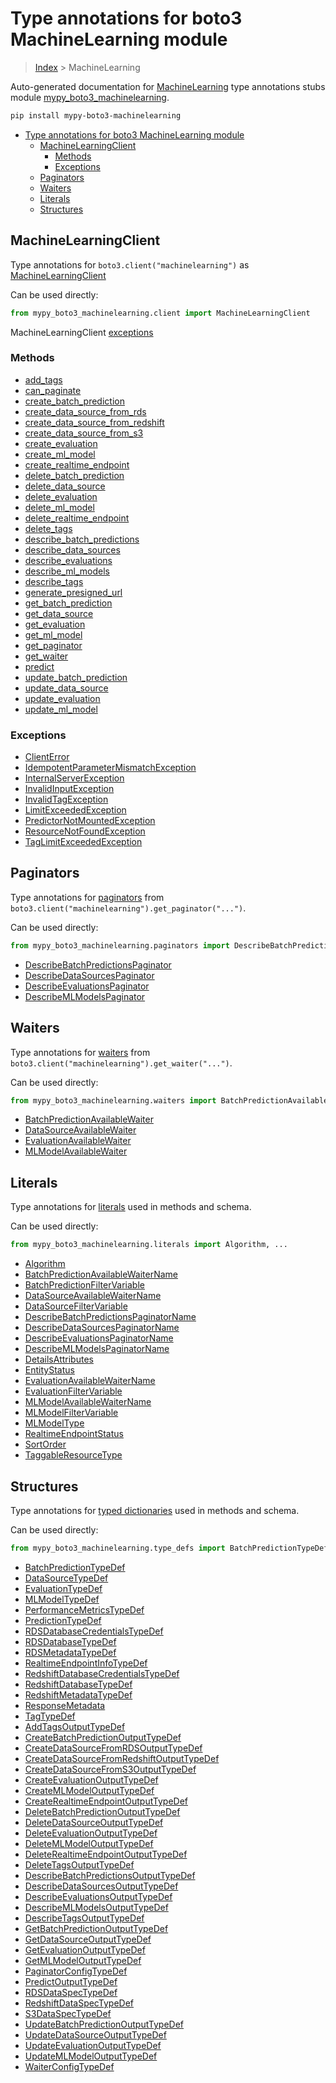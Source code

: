 # Type annotations for boto3 MachineLearning module

> [Index](../index.md) > MachineLearning

Auto-generated documentation for [MachineLearning](https://boto3.amazonaws.com/v1/documentation/api/latest/reference/services/machinelearning.html#MachineLearning)
type annotations stubs module [mypy_boto3_machinelearning](https://pypi.org/project/mypy-boto3-machinelearning/).

```bash
pip install mypy-boto3-machinelearning
```

- [Type annotations for boto3 MachineLearning module](#type-annotations-for-boto3-machinelearning-module)
  - [MachineLearningClient](#machinelearningclient)
    - [Methods](#methods)
    - [Exceptions](#exceptions)
  - [Paginators](#paginators)
  - [Waiters](#waiters)
  - [Literals](#literals)
  - [Structures](#structures)

## MachineLearningClient

Type annotations for  `boto3.client("machinelearning")` as [MachineLearningClient](./client.md)

Can be used directly:

```python
from mypy_boto3_machinelearning.client import MachineLearningClient
```


MachineLearningClient [exceptions](./client.md#exceptions)



### Methods
- [add_tags](./client.md#add-tags)
- [can_paginate](./client.md#can-paginate)
- [create_batch_prediction](./client.md#create-batch-prediction)
- [create_data_source_from_rds](./client.md#create-data-source-from-rds)
- [create_data_source_from_redshift](./client.md#create-data-source-from-redshift)
- [create_data_source_from_s3](./client.md#create-data-source-from-s3)
- [create_evaluation](./client.md#create-evaluation)
- [create_ml_model](./client.md#create-ml-model)
- [create_realtime_endpoint](./client.md#create-realtime-endpoint)
- [delete_batch_prediction](./client.md#delete-batch-prediction)
- [delete_data_source](./client.md#delete-data-source)
- [delete_evaluation](./client.md#delete-evaluation)
- [delete_ml_model](./client.md#delete-ml-model)
- [delete_realtime_endpoint](./client.md#delete-realtime-endpoint)
- [delete_tags](./client.md#delete-tags)
- [describe_batch_predictions](./client.md#describe-batch-predictions)
- [describe_data_sources](./client.md#describe-data-sources)
- [describe_evaluations](./client.md#describe-evaluations)
- [describe_ml_models](./client.md#describe-ml-models)
- [describe_tags](./client.md#describe-tags)
- [generate_presigned_url](./client.md#generate-presigned-url)
- [get_batch_prediction](./client.md#get-batch-prediction)
- [get_data_source](./client.md#get-data-source)
- [get_evaluation](./client.md#get-evaluation)
- [get_ml_model](./client.md#get-ml-model)
- [get_paginator](./client.md#get-paginator)
- [get_waiter](./client.md#get-waiter)
- [predict](./client.md#predict)
- [update_batch_prediction](./client.md#update-batch-prediction)
- [update_data_source](./client.md#update-data-source)
- [update_evaluation](./client.md#update-evaluation)
- [update_ml_model](./client.md#update-ml-model)




### Exceptions
- [ClientError](./client.md#clienterror)
- [IdempotentParameterMismatchException](./client.md#idempotentparametermismatchexception)
- [InternalServerException](./client.md#internalserverexception)
- [InvalidInputException](./client.md#invalidinputexception)
- [InvalidTagException](./client.md#invalidtagexception)
- [LimitExceededException](./client.md#limitexceededexception)
- [PredictorNotMountedException](./client.md#predictornotmountedexception)
- [ResourceNotFoundException](./client.md#resourcenotfoundexception)
- [TagLimitExceededException](./client.md#taglimitexceededexception)






## Paginators

Type annotations for [paginators](./paginators.md) from `boto3.client("machinelearning").get_paginator("...")`.

Can be used directly:

```python
from mypy_boto3_machinelearning.paginators import DescribeBatchPredictionsPaginator, ...
```

- [DescribeBatchPredictionsPaginator](./paginators.md#describebatchpredictionspaginator)
- [DescribeDataSourcesPaginator](./paginators.md#describedatasourcespaginator)
- [DescribeEvaluationsPaginator](./paginators.md#describeevaluationspaginator)
- [DescribeMLModelsPaginator](./paginators.md#describemlmodelspaginator)




## Waiters

Type annotations for [waiters](./waiters.md) from `boto3.client("machinelearning").get_waiter("...")`.

Can be used directly:

```python
from mypy_boto3_machinelearning.waiters import BatchPredictionAvailableWaiter, ...
```

- [BatchPredictionAvailableWaiter](./waiters.md#batchpredictionavailablewaiter)
- [DataSourceAvailableWaiter](./waiters.md#datasourceavailablewaiter)
- [EvaluationAvailableWaiter](./waiters.md#evaluationavailablewaiter)
- [MLModelAvailableWaiter](./waiters.md#mlmodelavailablewaiter)




## Literals

Type annotations for [literals](./literals.md) used in methods and schema.

Can be used directly:

```python
from mypy_boto3_machinelearning.literals import Algorithm, ...
```

- [Algorithm](./literals.md#algorithm)
- [BatchPredictionAvailableWaiterName](./literals.md#batchpredictionavailablewaitername)
- [BatchPredictionFilterVariable](./literals.md#batchpredictionfiltervariable)
- [DataSourceAvailableWaiterName](./literals.md#datasourceavailablewaitername)
- [DataSourceFilterVariable](./literals.md#datasourcefiltervariable)
- [DescribeBatchPredictionsPaginatorName](./literals.md#describebatchpredictionspaginatorname)
- [DescribeDataSourcesPaginatorName](./literals.md#describedatasourcespaginatorname)
- [DescribeEvaluationsPaginatorName](./literals.md#describeevaluationspaginatorname)
- [DescribeMLModelsPaginatorName](./literals.md#describemlmodelspaginatorname)
- [DetailsAttributes](./literals.md#detailsattributes)
- [EntityStatus](./literals.md#entitystatus)
- [EvaluationAvailableWaiterName](./literals.md#evaluationavailablewaitername)
- [EvaluationFilterVariable](./literals.md#evaluationfiltervariable)
- [MLModelAvailableWaiterName](./literals.md#mlmodelavailablewaitername)
- [MLModelFilterVariable](./literals.md#mlmodelfiltervariable)
- [MLModelType](./literals.md#mlmodeltype)
- [RealtimeEndpointStatus](./literals.md#realtimeendpointstatus)
- [SortOrder](./literals.md#sortorder)
- [TaggableResourceType](./literals.md#taggableresourcetype)




## Structures


Type annotations for [typed dictionaries](./type_defs.md) used in methods and schema.

Can be used directly:

```python
from mypy_boto3_machinelearning.type_defs import BatchPredictionTypeDef, ...
```

- [BatchPredictionTypeDef](./type_defs.md#batchpredictiontypedef)
- [DataSourceTypeDef](./type_defs.md#datasourcetypedef)
- [EvaluationTypeDef](./type_defs.md#evaluationtypedef)
- [MLModelTypeDef](./type_defs.md#mlmodeltypedef)
- [PerformanceMetricsTypeDef](./type_defs.md#performancemetricstypedef)
- [PredictionTypeDef](./type_defs.md#predictiontypedef)
- [RDSDatabaseCredentialsTypeDef](./type_defs.md#rdsdatabasecredentialstypedef)
- [RDSDatabaseTypeDef](./type_defs.md#rdsdatabasetypedef)
- [RDSMetadataTypeDef](./type_defs.md#rdsmetadatatypedef)
- [RealtimeEndpointInfoTypeDef](./type_defs.md#realtimeendpointinfotypedef)
- [RedshiftDatabaseCredentialsTypeDef](./type_defs.md#redshiftdatabasecredentialstypedef)
- [RedshiftDatabaseTypeDef](./type_defs.md#redshiftdatabasetypedef)
- [RedshiftMetadataTypeDef](./type_defs.md#redshiftmetadatatypedef)
- [ResponseMetadata](./type_defs.md#responsemetadata)
- [TagTypeDef](./type_defs.md#tagtypedef)
- [AddTagsOutputTypeDef](./type_defs.md#addtagsoutputtypedef)
- [CreateBatchPredictionOutputTypeDef](./type_defs.md#createbatchpredictionoutputtypedef)
- [CreateDataSourceFromRDSOutputTypeDef](./type_defs.md#createdatasourcefromrdsoutputtypedef)
- [CreateDataSourceFromRedshiftOutputTypeDef](./type_defs.md#createdatasourcefromredshiftoutputtypedef)
- [CreateDataSourceFromS3OutputTypeDef](./type_defs.md#createdatasourcefroms3outputtypedef)
- [CreateEvaluationOutputTypeDef](./type_defs.md#createevaluationoutputtypedef)
- [CreateMLModelOutputTypeDef](./type_defs.md#createmlmodeloutputtypedef)
- [CreateRealtimeEndpointOutputTypeDef](./type_defs.md#createrealtimeendpointoutputtypedef)
- [DeleteBatchPredictionOutputTypeDef](./type_defs.md#deletebatchpredictionoutputtypedef)
- [DeleteDataSourceOutputTypeDef](./type_defs.md#deletedatasourceoutputtypedef)
- [DeleteEvaluationOutputTypeDef](./type_defs.md#deleteevaluationoutputtypedef)
- [DeleteMLModelOutputTypeDef](./type_defs.md#deletemlmodeloutputtypedef)
- [DeleteRealtimeEndpointOutputTypeDef](./type_defs.md#deleterealtimeendpointoutputtypedef)
- [DeleteTagsOutputTypeDef](./type_defs.md#deletetagsoutputtypedef)
- [DescribeBatchPredictionsOutputTypeDef](./type_defs.md#describebatchpredictionsoutputtypedef)
- [DescribeDataSourcesOutputTypeDef](./type_defs.md#describedatasourcesoutputtypedef)
- [DescribeEvaluationsOutputTypeDef](./type_defs.md#describeevaluationsoutputtypedef)
- [DescribeMLModelsOutputTypeDef](./type_defs.md#describemlmodelsoutputtypedef)
- [DescribeTagsOutputTypeDef](./type_defs.md#describetagsoutputtypedef)
- [GetBatchPredictionOutputTypeDef](./type_defs.md#getbatchpredictionoutputtypedef)
- [GetDataSourceOutputTypeDef](./type_defs.md#getdatasourceoutputtypedef)
- [GetEvaluationOutputTypeDef](./type_defs.md#getevaluationoutputtypedef)
- [GetMLModelOutputTypeDef](./type_defs.md#getmlmodeloutputtypedef)
- [PaginatorConfigTypeDef](./type_defs.md#paginatorconfigtypedef)
- [PredictOutputTypeDef](./type_defs.md#predictoutputtypedef)
- [RDSDataSpecTypeDef](./type_defs.md#rdsdataspectypedef)
- [RedshiftDataSpecTypeDef](./type_defs.md#redshiftdataspectypedef)
- [S3DataSpecTypeDef](./type_defs.md#s3dataspectypedef)
- [UpdateBatchPredictionOutputTypeDef](./type_defs.md#updatebatchpredictionoutputtypedef)
- [UpdateDataSourceOutputTypeDef](./type_defs.md#updatedatasourceoutputtypedef)
- [UpdateEvaluationOutputTypeDef](./type_defs.md#updateevaluationoutputtypedef)
- [UpdateMLModelOutputTypeDef](./type_defs.md#updatemlmodeloutputtypedef)
- [WaiterConfigTypeDef](./type_defs.md#waiterconfigtypedef)
